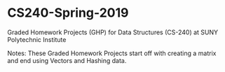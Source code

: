 # CS240-Spring-2019
Graded Homework Projects (GHP) for Data Structures (CS-240) at SUNY Polytechnic Institute

Notes:
These Graded Homework Projects start off with creating a matrix and end using Vectors and Hashing data.
